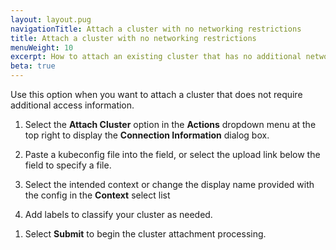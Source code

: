 ```yaml
---
layout: layout.pug
navigationTitle: Attach a cluster with no networking restrictions
title: Attach a cluster with no networking restrictions
menuWeight: 10
excerpt: How to attach an existing cluster that has no additional networking restrictions
beta: true
---
```


Use this option when you want to attach a cluster that does not require additional access information.

1.  Select the **Attach Cluster** option in the **Actions** dropdown menu at the top right to display the **Connection Information** dialog box.

1.  Paste a kubeconfig file into the field, or select the upload link below the field to specify a file.

1.  Select the intended context or change the display name provided with the config in the **Context** select list

1.  Add labels to classify your cluster as needed.

<!--
1.  Select the platform services to install. Platform services extend the functionality of Kubernetes and allow you to deploy ready-to-use logging and monitoring stacks by federating platform services when attaching a cluster to Kommander. For more information, refer to [workspace platform services](/dkp/kommander/2.0/workspaces/workspace-platform-services/).
-->

1. Select **Submit** to begin the cluster attachment processing.
